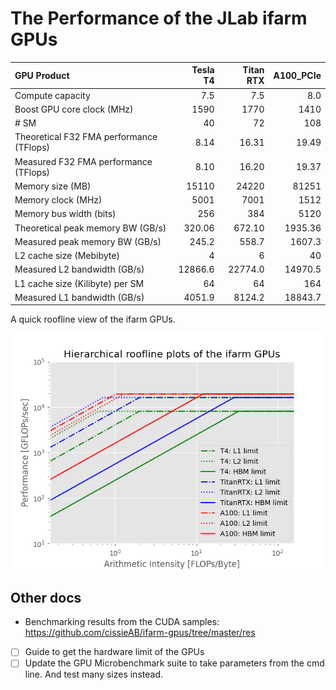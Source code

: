 # The Performance of the JLab ifarm GPUs



| GPU Product                               |   Tesla T4 |   Titan RTX | A100_PCIe |
|:------------------------------------------|-----------:|------------:|----------:|
| Compute capacity                          |        7.5 |         7.5 |       8.0 |
| Boost GPU core clock (MHz)                |       1590 |        1770 |      1410 |
| # SM                                      |         40 |          72 |       108 |
| Theoretical F32 FMA performance (TFlops)  |       8.14 |       16.31 |     19.49 |
| Measured F32 FMA performance (TFlops)     |       8.10 |       16.20 |     19.37 |
| Memory size (MB)                          |      15110 |       24220 |     81251 |
| Memory clock (MHz)                        |       5001 |        7001 |      1512 |
| Memory bus width (bits)                   |        256 |         384 |      5120 |
| Theoretical peak memory BW (GB/s)         |     320.06 |      672.10 |   1935.36 |
| Measured peak memory BW (GB/s)            |      245.2 |       558.7 |    1607.3 |	
| L2 cache size (Mebibyte)                  |          4 |           6 |        40 |
| Measured L2 bandwidth (GB/s)              |    12866.6 |     22774.0 |   14970.5 |	
| L1 cache size (Kilibyte) per SM           |         64 |          64 |       164 |
| Measured L1 bandwidth (GB/s)              |     4051.9 |      8124.2 |   18843.7 |


A quick roofline view of the ifarm GPUs.

![img](./docs/roofline.png)

## Other docs
* Benchmarking results from the CUDA samples: https://github.com/cissieAB/ifarm-gpus/tree/master/res


- [ ] Guide to get the hardware limit of the GPUs
- [ ] Update the GPU Microbenchmark suite to take parameters from the cmd line. And test many sizes instead.
